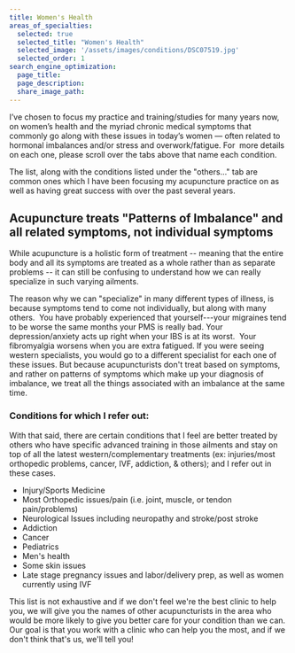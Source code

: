 ```yaml
---
title: Women's Health
areas_of_specialties:
  selected: true
  selected_title: "Women's Health"
  selected_image: '/assets/images/conditions/DSC07519.jpg'
  selected_order: 1
search_engine_optimization:
  page_title:
  page_description:
  share_image_path:
---
```


I’ve chosen to focus my practice and training/studies for many years now, on women’s health and the myriad chronic medical symptoms that commonly go along with these issues in today’s women — often related to hormonal imbalances and/or stress and overwork/fatigue. For &nbsp;more details on each one, please scroll over the tabs above that name each condition.

The list, along with the conditions listed under the "others..." tab are common ones which I have been focusing my acupuncture practice on as well as having great success with over the past several years.

## Acupuncture treats "Patterns of Imbalance" and all related symptoms, not individual symptoms

While acupuncture is a holistic form of treatment -- meaning that the entire body and all its symptoms are treated as a whole rather than as separate problems -- it can still be confusing to understand how we can really specialize in such varying ailments.

The reason why we can "specialize" in many different types of illness, is because symptoms tend to come not individually, but along with many others. &nbsp;You have probably experienced that yourself---your migraines tend to be worse the same months your PMS is really bad. Your depression/anxiety acts up right when your IBS is at its worst. &nbsp;Your fibromyalgia worsens when you are extra fatigued. If you were seeing western specialists, you would go to a different specialist for each one of these issues. But because acupuncturists don't treat based on symptoms, and rather on patterns of symptoms which make up your diagnosis of imbalance, we treat all the things associated with an imbalance at the same time.

### Conditions for which I refer out:

With that said, there are certain conditions that I feel are better treated by others who have specific advanced training in those ailments and stay on top of all the latest western/complementary treatments (ex: injuries/most orthopedic problems, cancer, IVF, addiction, & others); and I refer out in these cases.

* Injury/Sports Medicine
* Most Orthopedic issues/pain (i.e. joint, muscle, or tendon pain/problems)
* Neurological Issues including neuropathy and stroke/post stroke
* Addiction
* Cancer
* Pediatrics
* Men's health
* Some skin issues
* Late stage pregnancy issues and labor/delivery prep, as well as women currently using IVF

This list is not exhaustive and if we don't feel we're the best clinic to help you, we will give you the names of other acupuncturists in the area who would be more likely to give you better care for your condition than we can. Our goal is that you work with a clinic who can help you the most, and if we don't think that's us, we'll tell you!
